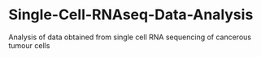 # Single-Cell-RNAseq-Data-Analysis
Analysis of data obtained from single cell RNA sequencing of cancerous tumour cells
